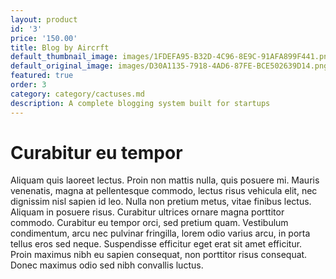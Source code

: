```yaml
---
layout: product
id: '3'
price: '150.00'
title: Blog by Aircrft
default_thumbnail_image: images/1FDEFA95-B32D-4C96-8E9C-91AFA899F441.png
default_original_image: images/D30A1135-7918-4AD6-87FE-BCE502639D14.png
featured: true
order: 3
category: category/cactuses.md
description: A complete blogging system built for startups
---
```


# Curabitur eu tempor

Aliquam quis laoreet lectus. Proin non mattis nulla, quis posuere mi. Mauris venenatis, magna at pellentesque commodo, lectus risus vehicula elit, nec dignissim nisl sapien id leo. Nulla non pretium metus, vitae finibus lectus. Aliquam in posuere risus. Curabitur ultrices ornare magna porttitor commodo. Curabitur eu tempor orci, sed pretium quam. Vestibulum condimentum, arcu nec pulvinar fringilla, lorem odio varius arcu, in porta tellus eros sed neque. Suspendisse efficitur eget erat sit amet efficitur. Proin maximus nibh eu sapien consequat, non porttitor risus consequat. Donec maximus odio sed nibh convallis luctus.